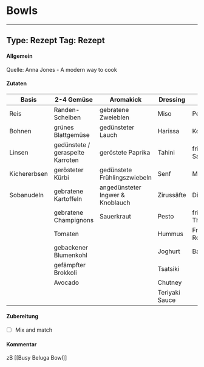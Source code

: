 # Bowls

---
Type: Rezept
Tag: Rezept
---

#### Allgemein
Quelle: Anna Jones - A modern way to cook



#### Zutaten
| Basis        | 2-4 Gemüse                       | Aromakick                        | Dressing       | Kräuter              | Extra               |
| ------------ | -------------------------------- | -------------------------------- | -------------- | -------------------- | ------------------- |
| Reis         | Randen-Scheiben                  | gebratene Zweieblen              | Miso           | Petersilie           | geröstete Nüsse     |
| Bohnen       | grünes Blattgemüse               | gedünsteter Lauch                | Harissa        | Koriandergrün        | Croutons            |
| Linsen       | gedünstete / geraspelte Karroten | geröstete Paprika                | Tahini         | frittierter Salbei   | Schafskäse          |
| Kichererbsen | gerösteter Kürbi                 | gedünstete Frühlingszwiebeln     | Senf           | Minze                | Ziegenkäse          |
| Sobanudeln   | gebratene Kartoffeln             | angedünsteter Ingwer & Knoblauch | Zirussäfte     | Dill                 | Manchego            |
|              | gebratene Champignons            | Sauerkraut                       | Pesto          | frittierter Thymian  | Parmesan            |
|              | Tomaten                          |                                  | Hummus         | Frittierter Rosmarin | Zerkrümelte Cracker |
|              | gebackener Blumenkohl            |                                  | Joghurt        | Basilikum            |                     |
|              | gefämpfter Brokkoli              |                                  | Tsatsiki       |                      |                     |
|              | Avocado                          |                                  | Chutney        |                      |                     |
|              |                                  |                                  | Teriyaki Sauce |                      |                     |





#### Zubereitung
- [ ] Mix and match



#### Kommentar
zB [[Busy Beluga Bowl]]
